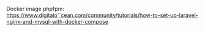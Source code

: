 Docker image phpfpm:           
https://www.digitalo``cean.com/community/tutorials/how-to-set-up-laravel-nginx-and-mysql-with-docker-compose